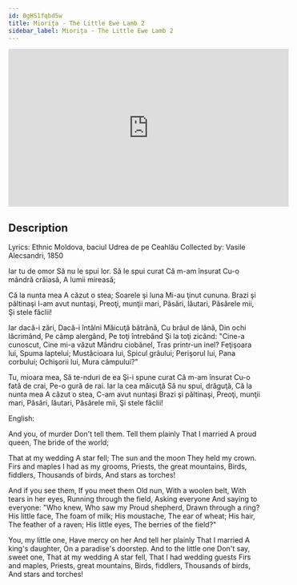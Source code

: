 ```yaml
---
id: 0gHS1fqbd5w
title: Miorița - The Little Ewe Lamb 2
sidebar_label: Miorița - The Little Ewe Lamb 2
---
```


<iframe
  width="560"
  height="315"
  src="https://www.youtube.com/embed/0gHS1fqbd5w"
  title="YouTube video player"
  frameborder="0"
  allow="accelerometer; autoplay; clipboard-write; encrypted-media; gyroscope; picture-in-picture; web-share"
  referrerpolicy="strict-origin-when-cross-origin"
  allowfullscreen
></iframe>

## Description

Lyrics: Ethnic Moldova, baciul Udrea de pe Ceahlău
Collected by: Vasile Alecsandri, 1850

Iar tu de omor
Să nu le spui lor.
Să le spui curat
Că m-am însurat
Cu-o mândră crăiasă,
A lumii mireasă;

Că la nunta mea
A căzut o stea;
Soarele şi luna
Mi-au ţinut cununa.
Brazi şi păltinaşi
I-am avut nuntaşi,
Preoţi, munţii mari,
Păsări, lăutari,
Păsărele mii,
Şi stele făclii!

Iar dacă-i zări,
Dacă-i întâlni
Măicuţă bătrână,
Cu brâul de lână,
Din ochi lăcrimând,
Pe câmp alergând,
Pe toţi întrebând
Şi la toţi zicând:
"Cine-a cunoscut,
Cine mi-a văzut
Mândru ciobănel,
Tras printr-un inel?
Feţişoara lui,
Spuma laptelui;
Mustăcioara lui,
Spicul grâului;
Perişorul lui,
Pana corbului;
Ochişorii lui,
Mura câmpului?"

Tu, mioara mea,
Să te-nduri de ea
Şi-i spune curat
Că m-am însurat
Cu-o fată de crai,
Pe-o gură de rai.
Iar la cea măicuţă
Să nu spui, drăguţă,
Că la nunta mea
A căzut o stea,
C-am avut nuntaşi
Brazi şi păltinaşi,
Preoţi, munţii mari,
Păsări, lăutari,
Păsărele mii,
Şi stele făclii!

English:

And you, of murder
Don't tell them.
Tell them plainly
That I married
A proud queen,
The bride of the world;

That at my wedding
A star fell;
The sun and the moon
They held my crown.
Firs and maples
I had as my grooms,
Priests, the great mountains,
Birds, fiddlers,
Thousands of birds,
And stars as torches!

And if you see them,
If you meet them
Old nun,
With a woolen belt,
With tears in her eyes,
Running through the field,
Asking everyone
And saying to everyone:
"Who knew,
Who saw my
Proud shepherd,
Drawn through a ring?
His little face,
The foam of milk;
His moustache,
The ear of wheat;
His hair,
The feather of a raven;
His little eyes,
The berries of the field?"

You, my little one,
Have mercy on her
And tell her plainly
That I married
A king's daughter,
On a paradise's doorstep.
And to the little one
Don't say, sweet one,
That at my wedding
A star fell,
That I had wedding guests
Firs and maples,
Priests, great mountains,
Birds, fiddlers,
Thousands of birds,
And stars and torches!
